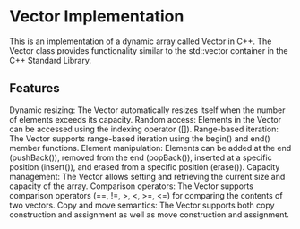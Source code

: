 # Vector Implementation
This is an implementation of a dynamic array called Vector in C++. The Vector class provides functionality similar to the std::vector
container in the C++ Standard Library.

## Features
Dynamic resizing: The Vector automatically resizes itself when the number of elements exceeds its capacity.
Random access: Elements in the Vector can be accessed using the indexing operator ([]).
Range-based iteration: The Vector supports range-based iteration using the begin() and end() member functions.
Element manipulation: Elements can be added at the end (pushBack()), removed from the end (popBack()), inserted at a specific position (insert()), and erased from a specific position (erase()).
Capacity management: The Vector allows setting and retrieving the current size and capacity of the array.
Comparison operators: The Vector supports comparison operators (==, !=, >, <, >=, <=) for comparing the contents of two vectors.
Copy and move semantics: The Vector supports both copy construction and assignment as well as move construction and assignment.
